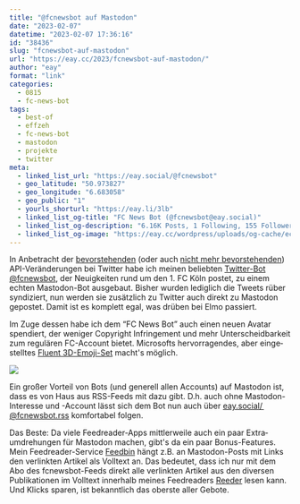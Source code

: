 ```yaml
---
title: "@fcnewsbot auf Mastodon"
date: "2023-02-07"
datetime: "2023-02-07 17:36:16"
id: "38436"
slug: "fcnewsbot-auf-mastodon"
url: "https://eay.cc/2023/fcnewsbot-auf-mastodon/"
author: "eay"
format: "link"
categories:
  - 0815
  - fc-news-bot
tags:
  - best-of
  - effzeh
  - fc-news-bot
  - mastodon
  - projekte
  - twitter
meta:
  - linked_list_url: "https://eay.social/@fcnewsbot"
  - geo_latitude: "50.973827"
  - geo_longitude: "6.683058"
  - geo_public: "1"
  - yourls_shorturl: "https://eay.li/3lb"
  - linked_list_og-title: "FC News Bot (@fcnewsbot@eay.social)"
  - linked_list_og-description: "6.16K Posts, 1 Following, 155 Followers · Inoffizieller Bot, der auf aktuelle Neuigkeiten rund um den 1. FC Köln verweist. 👨🏻‍💻 Aufgesetzt vom #effzeh-Fan @eay@eay.social mit Unterstützung von @ayacoo@mastodon.social."
  - linked_list_og-image: "https://eay.cc/wordpress/uploads/og-cache/ec77ac52c4d3a6883670b8bc799fdfbe.webp"
---
```


In Anbetracht der [bevorstehenden](https://eay.cc/2023/twitter-api-wird-kostenpflichtig/) (oder auch [nicht mehr bevorstehenden](https://stadt-bremerhaven.de/twitter-api-bots-mit-guten-inhalten-sollen-sie-doch-weiter-kostenlos-nutzen/)) API-Veränderungen bei Twitter habe ich meinen beliebten [Twitter-Bot @fcnewsbot](https://twitter.com/fcnewsbot), der Neuigkeiten rund um den 1. FC Köln postet, zu einem echten Mastodon-Bot ausgebaut. Bisher wurden lediglich die Tweets rüber syndiziert, nun werden sie zusätzlich zu Twitter auch direkt zu Mastodon gepostet. Damit ist es komplett egal, was drüben bei Elmo passiert.

Im Zuge dessen habe ich dem “FC News Bot” auch einen neuen Avatar spendiert, der weniger Copyright Infringement und mehr Unterscheidbarkeit zum regulären FC-Account bietet. Microsofts hervorragendes, aber einge­stelltes [Fluent 3D-Emoji-Set](https://github.com/microsoft/fluentui-emoji) macht's möglich.

![](https://eay.cc/uploads/2023/fcnewsbot-avatar.png)

Ein großer Vorteil von Bots (und generell allen Accounts) auf Mastodon ist, dass es von Haus aus RSS-Feeds mit dazu gibt. D.h. auch ohne Mastodon-Interesse und -Account lässt sich dem Bot nun auch über [eay.social/ @fcnewsbot.rss](https://eay.social/@fcnewsbot.rss) komfortabel folgen.

Das Beste: Da viele Feedreader-Apps mittlerweile auch ein paar Extra­umdrehungen für Mastodon machen, gibt's da ein paar Bonus-Features. Mein Feedreader-Service [Feedbin](https://feedbin.com/) hängt z.B. an Mastodon-Posts mit Links den verlinkten Artikel als Volltext an. Das bedeutet, dass ich nur mit dem Abo des fcnewsbot-Feeds direkt alle verlinkten Artikel aus den diversen Publikationen im Volltext innerhalb meines Feedreaders [Reeder](https://reederapp.com/) lesen kann. Und Klicks sparen, ist bekanntlich das oberste aller Gebote.
